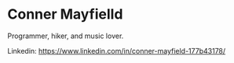 # Conner Mayfielld

Programmer, hiker, and music lover. 

Linkedin: https://www.linkedin.com/in/conner-mayfield-177b43178/
